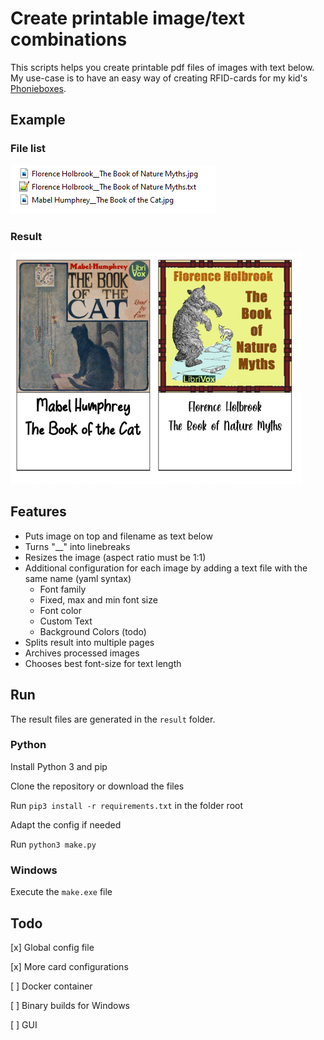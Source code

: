 # Create printable image/text combinations

This scripts helps you create printable pdf files of images with text below. My use-case is to have an easy way of creating RFID-cards for my kid's [Phonieboxes](http://phoniebox.de/).

## Example
### File list

![alt text](repo/example_images.png)

### Result

![alt text](repo/example_result.png)

## Features
- Puts image on top and filename as text below
- Turns "__" into linebreaks
- Resizes the image (aspect ratio must be 1:1)
- Additional configuration for each image by adding a text file with the same name (yaml syntax)
    - Font family
    - Fixed, max and min font size
    - Font color
    - Custom Text
    - Background Colors (todo)
- Splits result into multiple pages
- Archives processed images
- Chooses best font-size for text length 


## Run
The result files are generated in the `result` folder.
### Python
Install Python 3 and pip

Clone the repository or download the files

Run `pip3 install -r requirements.txt` in the folder root

Adapt the config if needed

Run `python3 make.py`

### Windows
Execute the `make.exe` file

## Todo
[x] Global config file

[x] More card configurations

[ ] Docker container

[ ] Binary builds for Windows

[ ] GUI

